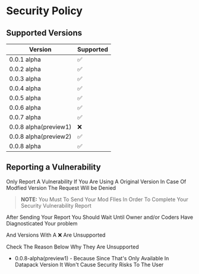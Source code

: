 # Security Policy

## Supported Versions


| Version     | Supported          |
| ----------- | ------------------ |
| 0.0.1 alpha | :white_check_mark: |
| 0.0.2 alpha | :white_check_mark: |
| 0.0.3 alpha | :white_check_mark: |
| 0.0.4 alpha | :white_check_mark: | 
| 0.0.5 alpha | :white_check_mark: |
| 0.0.6 alpha | :white_check_mark: |
| 0.0.7 alpha | :white_check_mark: |
| 0.0.8 alpha(preview1) | :x: |
| 0.0.8 alpha(preview2) | :white_check_mark: |
| 0.0.8 alpha | :white_check_mark: |




## Reporting a Vulnerability

Only Report A Vulnerability If You Are Using A Original Version In Case Of Modfied Version The Request Will be Denied

> **NOTE:** You Must To Send Your Mod FIles In Order To Complete Your Security Vulnerability Report

After Sending Your Report You Should Wait Until Owner and/or Coders Have Diagnosticated Your problem

And Versions With A :x: Are Unsupported

Check The Reason Below Why They Are Unsupported 

+ 0.0.8-alpha(preview1) - Because Since That's Only Available In Datapack Version It Won't Cause Security Risks To The User
